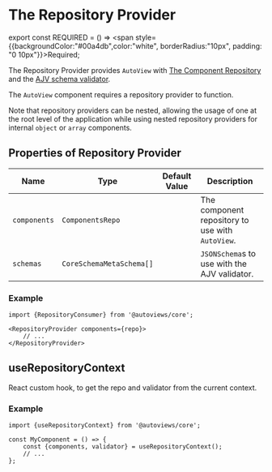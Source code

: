 # The Repository Provider

export const REQUIRED = () => <span style={{backgroundColor:"#00a4db",color:"white", borderRadius:"10px", padding: "0 10px"}}>Required</span>;

The Repository Provider provides `AutoView` with [The Component Repository](/docs/entities/components-repo)
and the [AJV schema validator](https://www.npmjs.com/package/ajv).

The `AutoView` component requires a repository provider to function.

Note that repository providers can be nested, allowing the usage of one at the root level of the application
while using nested repository providers for internal `object` or `array` components.

## Properties of Repository Provider
Name | Type | Default Value | Description
----|-----|-----|-----
`components` | `ComponentsRepo`| | <REQUIRED/> The component repository to use with `AutoView`.
`schemas` | `CoreSchemaMetaSchema[]`| | `JSONSchema`s to use with the AJV validator.

### Example
```tsx
import {RepositoryConsumer} from '@autoviews/core';

<RepositoryProvider components={repo}>
    // ...
</RepositoryProvider>
```

## useRepositoryContext

React custom hook, to get the repo and validator from the current context.

### Example
```tsx
import {useRepositoryContext} from '@autoviews/core';

const MyComponent = () => {
    const {components, validator} = useRepositoryContext();
    // ...
};
```
